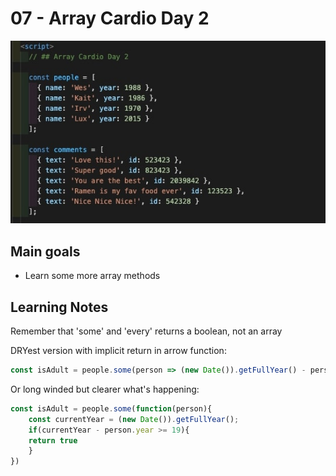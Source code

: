 # 07 - Array Cardio Day 2
![](./screenshot7.jpg)

## Main goals

- Learn some more array methods

## Learning Notes

Remember that 'some' and 'every' returns a boolean, not an array

DRYest version with implicit return in arrow function:

``` javascript
const isAdult = people.some(person => (new Date()).getFullYear() - person.year >= 19)
```

Or long winded but clearer what's happening:
``` javascript
const isAdult = people.some(function(person){
    const currentYear = (new Date()).getFullYear();
    if(currentYear - person.year >= 19){
    return true
    }
})
```

